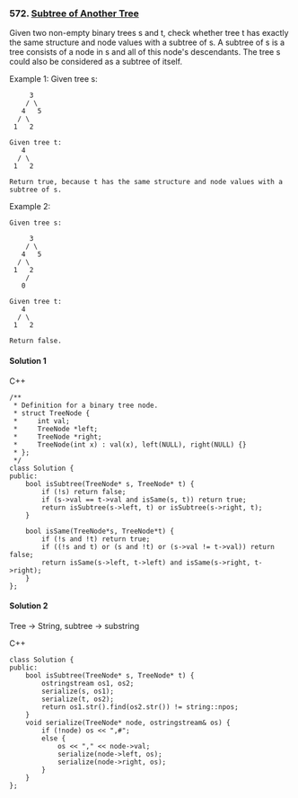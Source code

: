 ### 572\. [Subtree of Another Tree](https://leetcode.com/problems/subtree-of-another-tree/)

Given two non-empty binary trees s and t, check whether tree t has exactly the same structure and node values with a subtree of s. A subtree of s is a tree consists of a node in s and all of this node's descendants. The tree s could also be considered as a subtree of itself.

Example 1:
Given tree s:
```
     3
    / \
   4   5
  / \
 1   2

Given tree t:
   4 
  / \
 1   2

Return true, because t has the same structure and node values with a subtree of s.
```
Example 2:
```
Given tree s:

     3
    / \
   4   5
  / \
 1   2
    /
   0

Given tree t:
   4
  / \
 1   2

Return false.
```

#### Solution 1

C++

```
/**
 * Definition for a binary tree node.
 * struct TreeNode {
 *     int val;
 *     TreeNode *left;
 *     TreeNode *right;
 *     TreeNode(int x) : val(x), left(NULL), right(NULL) {}
 * };
 */
class Solution {
public:
    bool isSubtree(TreeNode* s, TreeNode* t) {
        if (!s) return false;
        if (s->val == t->val and isSame(s, t)) return true;
        return isSubtree(s->left, t) or isSubtree(s->right, t);
    }
    
    bool isSame(TreeNode*s, TreeNode*t) {
        if (!s and !t) return true;
        if ((!s and t) or (s and !t) or (s->val != t->val)) return false;
        return isSame(s->left, t->left) and isSame(s->right, t->right);
    }
};
```


#### Solution 2

Tree -> String, subtree -> substring

C++

```
class Solution {
public:
    bool isSubtree(TreeNode* s, TreeNode* t) {
        ostringstream os1, os2;
        serialize(s, os1);
        serialize(t, os2);
        return os1.str().find(os2.str()) != string::npos;
    }
    void serialize(TreeNode* node, ostringstream& os) {
        if (!node) os << ",#";
        else {
            os << "," << node->val;
            serialize(node->left, os);
            serialize(node->right, os);
        }
    }
};
```
